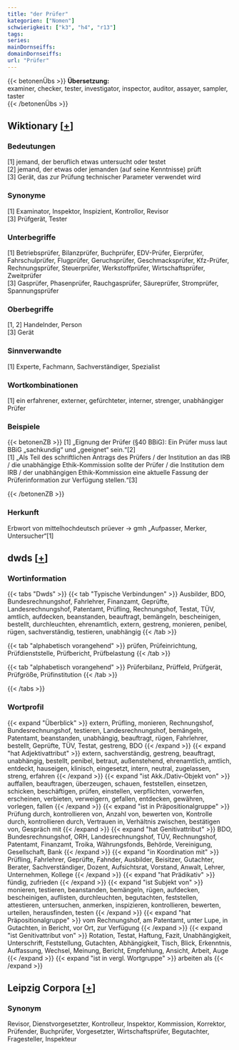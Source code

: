 ```yaml
---
title: "der Prüfer"
kategorien: ["Nomen"]
schwierigkeit: ["k3", "h4", "r13"]
tags:
series:
mainDornseiffs:
domainDornseiffs:
url: "Prüfer"
---
```


{{< betonenÜbs >}}
**Übersetzung:**  
examiner, checker, tester, investigator, inspector, auditor, assayer, sampler, taster  
{{< /betonenÜbs >}}

## Wiktionary [[+](https://de.wiktionary.org/wiki/Prüfer)]

### Bedeutungen
[1] jemand, der beruflich etwas untersucht oder testet  
[2] jemand, der etwas oder jemanden (auf seine Kenntnisse) prüft  
[3] Gerät, das zur Prüfung technischer Parameter verwendet wird  

### Synonyme
[1] Examinator, Inspektor, Inspizient, Kontrollor, Revisor  
[3] Prüfgerät, Tester  

### Unterbegriffe
[1] Betriebsprüfer, Bilanzprüfer, Buchprüfer, EDV-Prüfer, Eierprüfer, Fahrschulprüfer, Flugprüfer, Geruchsprüfer, Geschmacksprüfer, Kfz-Prüfer, Rechnungsprüfer, Steuerprüfer, Werkstoffprüfer, Wirtschaftsprüfer, Zweitprüfer  
[3] Gasprüfer, Phasenprüfer, Rauchgasprüfer, Säureprüfer, Stromprüfer, Spannungsprüfer  

### Oberbegriffe
[1, 2] Handelnder, Person  
[3] Gerät  

### Sinnverwandte
[1] Experte, Fachmann, Sachverständiger, Spezialist  

### Wortkombinationen
[1] ein erfahrener, externer, gefürchteter, interner, strenger, unabhängiger Prüfer  

### Beispiele
{{< betonenZB >}}
[1] „Eignung der Prüfer (§40 BBiG): Ein Prüfer muss laut BBiG „sachkundig“ und „geeignet“ sein.“[2]  
[1] „Als Teil des schriftlichen Antrags des Prüfers / der Institution an das IRB / die unabhängige Ethik-Kommission sollte der Prüfer / die Institution dem IRB / der unabhängigen Ethik-Kommission eine aktuelle Fassung der Prüferinformation zur Verfügung stellen.“[3]  

{{< /betonenZB >}}
### Herkunft
Erbwort von mittelhochdeutsch prüever → gmh „Aufpasser, Merker, Untersucher“[1]  



## dwds [[+](https://www.dwds.de/wb/Prüfer)]

### Wortinformation
{{< tabs "Dwds" >}}
{{< tab "Typische Verbindungen" >}}
Ausbilder, BDO, Bundesrechnungshof, Fahrlehrer, Finanzamt, Geprüfte, Landesrechnungshof, Patentamt, Prüfling, Rechnungshof, Testat, TÜV, amtlich, aufdecken, beanstanden, beauftragt, bemängeln, bescheinigen, bestellt, durchleuchten, ehrenamtlich, extern, gestreng, monieren, penibel, rügen, sachverständig, testieren, unabhängig
{{< /tab >}}

{{< tab "alphabetisch vorangehend" >}}
prüfen, Prüfeinrichtung, Prüfdienststelle, Prüfbericht, Prüfbelastung
{{< /tab >}}

{{< tab "alphabetisch vorangehend" >}}
Prüferbilanz, Prüffeld, Prüfgerät, Prüfgröße, Prüfinstitution
{{< /tab >}}

{{< /tabs >}}

### Wortprofil
{{< expand "Überblick" >}} extern, Prüfling, monieren, Rechnungshof, Bundesrechnungshof, testieren, Landesrechnungshof, bemängeln, Patentamt, beanstanden, unabhängig, beauftragt, rügen, Fahrlehrer, bestellt, Geprüfte, TÜV, Testat, gestreng, BDO {{< /expand >}}
{{< expand "hat Adjektivattribut" >}} extern, sachverständig, gestreng, beauftragt, unabhängig, bestellt, penibel, betraut, außenstehend, ehrenamtlich, amtlich, entdeckt, hauseigen, klinisch, eingesetzt, intern, neutral, zugelassen, streng, erfahren {{< /expand >}}
{{< expand "ist Akk./Dativ-Objekt von" >}} auffallen, beauftragen, überzeugen, schauen, feststellen, einsetzen, schicken, beschäftigen, prüfen, einstellen, verpflichten, vorwerfen, erscheinen, verbieten, verweigern, gefallen, entdecken, gewähren, vorlegen, fallen {{< /expand >}}
{{< expand "ist in Präpositionalgruppe" >}} Prüfung durch, kontrollieren von, Anzahl von, bewerten von, Kontrolle durch, kontrollieren durch, Vertrauen in, Verhältnis zwischen, bestätigen von, Gespräch mit {{< /expand >}}
{{< expand "hat Genitivattribut" >}} BDO, Bundesrechnungshof, ORH, Landesrechnungshof, TÜV, Rechnungshof, Patentamt, Finanzamt, Troika, Währungsfonds, Behörde, Vereinigung, Gesellschaft, Bank {{< /expand >}}
{{< expand "in Koordination mit" >}} Prüfling, Fahrlehrer, Geprüfte, Fahnder, Ausbilder, Beisitzer, Gutachter, Berater, Sachverständiger, Dozent, Aufsichtsrat, Vorstand, Anwalt, Lehrer, Unternehmen, Kollege {{< /expand >}}
{{< expand "hat Prädikativ" >}} fündig, zufrieden {{< /expand >}}
{{< expand "ist Subjekt von" >}} monieren, testieren, beanstanden, bemängeln, rügen, aufdecken, bescheinigen, auflisten, durchleuchten, begutachten, feststellen, attestieren, untersuchen, anmerken, inspizieren, kontrollieren, bewerten, urteilen, herausfinden, testen {{< /expand >}}
{{< expand "hat Präpositionalgruppe" >}} vom Rechnungshof, am Patentamt, unter Lupe, in Gutachten, in Bericht, vor Ort, zur Verfügung {{< /expand >}}
{{< expand "ist Genitivattribut von" >}} Rotation, Testat, Haftung, Fazit, Unabhängigkeit, Unterschrift, Feststellung, Gutachten, Abhängigkeit, Tisch, Blick, Erkenntnis, Auffassung, Wechsel, Meinung, Bericht, Empfehlung, Ansicht, Arbeit, Auge {{< /expand >}}
{{< expand "ist in vergl. Wortgruppe" >}} arbeiten als {{< /expand >}}

## Leipzig Corpora [[+](https://corpora.uni-leipzig.de/en/res?word=Prüfer&corpusId=deu_newscrawl-public_2018)]


### Synonym
Revisor, Dienstvorgesetzter, Kontrolleur, Inspektor, Kommission, Korrektor, Prüfender, Buchprüfer, Vorgesetzter, Wirtschaftsprüfer, Begutachter, Fragesteller, Inspekteur

